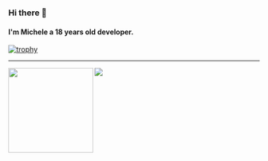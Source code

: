 ### Hi there 👋
#### I'm Michele a 18 years old developer.

[![trophy](https://github-profile-trophy.vercel.app/?username=ryo-ma)](https://github.com/ryo-ma/github-profile-trophy)

--- 

<div>
  <img height="170" align="left" src="https://github-readme-stats.vercel.app/api?username=ArcaneDiver&count_private=true&show_icons=true&include_all_commits=true" />
  <img src="https://github-readme-stats.vercel.app/api/top-langs/?username=ArcaneDiver&layout=compact" />
</div>
